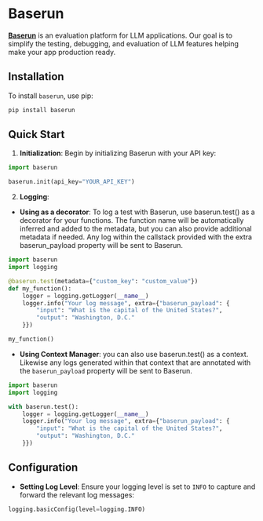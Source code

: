 # Baserun

**[Baserun](https://baserun.ai)** is an evaluation platform for LLM applications. Our goal is to simplify the testing, debugging, and evaluation of LLM features helping make your app production ready.

## Installation

To install `baserun`, use pip:

```bash
pip install baserun
```

## Quick Start

1. **Initialization**: Begin by initializing Baserun with your API key:

```python
import baserun

baserun.init(api_key="YOUR_API_KEY")
```

2. **Logging**: 

* **Using as a decorator**: To log a test with Baserun, use baserun.test() as a decorator for your functions. The function name will be automatically inferred and added to the metadata, but you can also provide additional metadata if needed. Any log within the callstack provided with the extra baserun_payload property will be sent to Baserun.
```python
import baserun
import logging

@baserun.test(metadata={"custom_key": "custom_value"})
def my_function():
    logger = logging.getLogger(__name__)
    logger.info("Your log message", extra={"baserun_payload": {
        "input": "What is the capital of the United States?",
        "output": "Washington, D.C."
    }})

my_function()
```

* **Using Context Manager**: you can also use baserun.test() as a context. Likewise any logs generated within that context that are annotated with the `baserun_payload` property will be sent to Baserun. 

```python
import baserun
import logging

with baserun.test():
    logger = logging.getLogger(__name__)
    logger.info("Your log message", extra={"baserun_payload": {
        "input": "What is the capital of the United States?",
        "output": "Washington, D.C."
    }})
```

## Configuration

- **Setting Log Level**: Ensure your logging level is set to `INFO` to capture and forward the relevant log messages:

```python
logging.basicConfig(level=logging.INFO)
```
